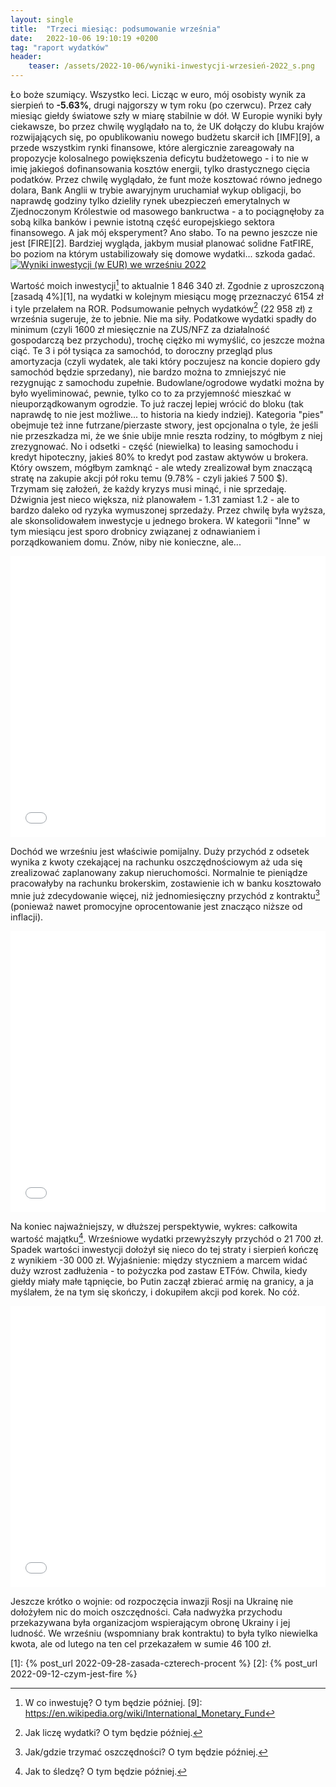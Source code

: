 ```yaml
---
layout: single
title:  "Trzeci miesiąc: podsumowanie września"
date:   2022-10-06 19:10:19 +0200
tag: "raport wydatków"
header:
    teaser: /assets/2022-10-06/wyniki-inwestycji-wrzesień-2022_s.png
---
```

Ło boże szumiący. Wszystko leci. Licząc w euro, mój osobisty wynik za sierpień to **-5.63%**, drugi najgorszy w tym roku (po czerwcu). Przez cały miesiąc giełdy światowe szły w miarę stabilnie w dół. W Europie wyniki były ciekawsze, bo przez chwilę wyglądało na to, że UK dołączy do klubu krajów rozwijających się, po opublikowaniu nowego budżetu skarcił ich [IMF][9], a przede wszystkim rynki finansowe, które alergicznie zareagowały na propozycje kolosalnego powiększenia deficytu budżetowego - i to nie w imię jakiegoś dofinansowania kosztów energii, tylko drastycznego cięcia podatków. Przez chwilę wyglądało, że funt może kosztować równo jednego dolara, Bank Anglii w trybie awaryjnym uruchamiał wykup obligacji, bo naprawdę godziny tylko dzieliły rynek ubezpieczeń emerytalnych w Zjednoczonym Królestwie od masowego bankructwa - a to pociągnęłoby za sobą kilka banków i pewnie istotną część europejskiego sektora finansowego. A jak mój eksperyment? Ano słabo. To na pewno jeszcze nie jest [FIRE][2]. Bardziej wygląda, jakbym musiał planować solidne FatFIRE, bo poziom na którym ustabilizowały się domowe wydatki... szkoda gadać.
[![Wyniki inwestycji (w EUR) we wrześniu 2022](/assets/2022-10-06/wyniki-inwestycji-wrzesień-2022_s.png)](/assets/2022-10-06/wyniki-inwestycji-wrzesień-2022.png)

Wartość moich inwestycji[^8] to aktualnie 1 846 340 zł. Zgodnie z uproszczoną [zasadą 4%][1], na wydatki w kolejnym miesiącu mogę przeznaczyć 6154 zł i tyle przelałem na ROR. Podsumowanie pełnych wydatków[^3] (22 958 zł) z września sugeruje, że to jebnie. Nie ma siły. Podatkowe wydatki spadły do minimum (czyli 1600 zł miesięcznie na ZUS/NFZ za działalność gospodarczą bez przychodu), trochę ciężko mi wymyślić, co jeszcze można ciąć. Te 3 i pół tysiąca za samochód, to doroczny przegląd plus amortyzacja (czyli wydatek, ale taki który poczujesz na koncie dopiero gdy samochód będzie sprzedany), nie bardzo można to zmniejszyć nie rezygnując z samochodu zupełnie. Budowlane/ogrodowe wydatki można by było wyeliminować, pewnie, tylko co to za przyjemność mieszkać w nieuporządkowanym ogrodzie. To już raczej lepiej wrócić do bloku (tak naprawdę to nie jest możliwe... to historia na kiedy indziej). Kategoria "pies" obejmuje też inne futrzane/pierzaste stwory, jest opcjonalna o tyle, że jeśli nie przeszkadza mi, że we śnie ubije mnie reszta rodziny, to mógłbym z niej zrezygnować. No i odsetki - część (niewielka) to leasing samochodu i kredyt hipoteczny, jakieś 80% to kredyt pod zastaw aktywów u brokera. Który owszem, mógłbym zamknąć - ale wtedy zrealizował bym znaczącą stratę na zakupie akcji pół roku temu (9.78% - czyli jakieś 7 500 $). Trzymam się założeń, że każdy kryzys musi minąć, i nie sprzedaję. Dźwignia jest nieco większa, niż planowałem - 1.31 zamiast 1.2 - ale to bardzo daleko od ryzyka wymuszonej sprzedaży. Przez chwilę była wyższa, ale skonsolidowałem inwestycje u jednego brokera.  W kategorii "Inne" w tym miesiącu jest sporo drobnicy związanej z odnawianiem i porządkowaniem domu. Znów, niby nie konieczne, ale...
<iframe markdown="0" title="Podsumowanie wydatków we wrześniu 2022" src="/assets/2022-10-06/wydatki-wrzesień-2022.html" width="100%" height="450px" frameborder="0"></iframe>

Dochód we wrześniu jest właściwie pomijalny. Duży przychód z odsetek wynika z kwoty czekającej na rachunku oszczędnościowym aż uda się zrealizować zaplanowany zakup nieruchomości. Normalnie te pieniądze pracowałyby na rachunku brokerskim, zostawienie ich w banku kosztowało mnie już zdecydowanie więcej, niż jednomiesięczny przychód z kontraktu[^5] (ponieważ nawet promocyjne oprocentowanie jest znacząco niższe od inflacji).
<iframe markdown="0" title="Podsumowanie przychodów we wrześniu 2022" src="/assets/2022-10-06/przychody-wrzesień-2022.html" width="100%" height="450px" frameborder="0"></iframe>

Na koniec najważniejszy, w dłuższej perspektywie, wykres: całkowita wartość majątku[^6]. Wrześniowe wydatki przewyższyły przychód o 21 700 zł. Spadek wartości inwestycji dołożył się nieco do tej straty i sierpień kończę z wynikiem -30 000 zł. Wyjaśnienie: między styczniem a marcem widać duży wzrost zadłużenia - to pożyczka pod zastaw ETFów. Chwila, kiedy giełdy miały małe tąpnięcie, bo Putin zaczął zbierać armię na granicy, a ja myślałem, że na tym się skończy, i dokupiłem akcji pod korek. No cóż.
<iframe markdown="0" title="Podsumowanie majątku we wrześniu 2022" src="/assets/2022-10-06/całkowity-majątek-wrzesień-2022.html" width="100%" height="450px" frameborder="0"></iframe>

Jeszcze krótko o wojnie: od rozpoczęcia inwazji Rosji na Ukrainę nie dołożyłem nic do moich oszczędności. Cała nadwyżka przychodu przekazywana była organizacjom wspierającym obronę Ukrainy i jej ludność. We wrześniu (wspomniany brak kontraktu) to była tylko niewielka kwota, ale od lutego na ten cel przekazałem w sumie 46 100 zł.

[1]: {% post_url 2022-09-28-zasada-czterech-procent %}
[2]: {% post_url 2022-09-12-czym-jest-fire %}
[^3]: Jak liczę wydatki? O tym będzie później.
[^4]: Zdaję sobie sprawę, jak absurdalnie to brzmi dla 99% mieszkających w Polsce. O tym będzie później.
[^5]: Jak/gdzie trzymać oszczędności? O tym będzie później.
[^6]: Jak to śledzę? O tym będzie później.
[^7]: Jak się tutaj znalazłem i jak to się zaczęło? Zgadliście: o tym będzie później.
[^8]: W co inwestuję? O tym będzie później.
[9]: https://en.wikipedia.org/wiki/International_Monetary_Fund
